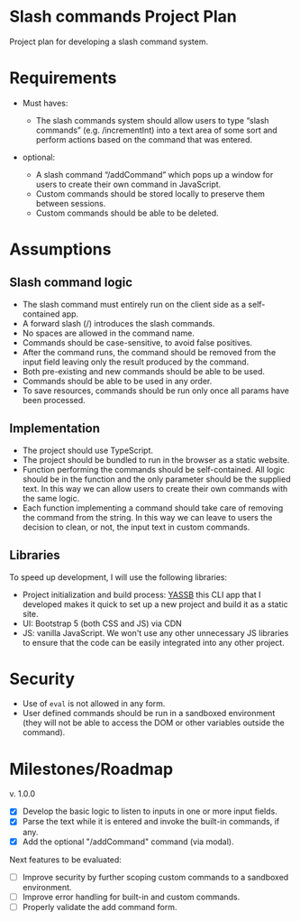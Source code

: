 # Slash commands Project Plan

Project plan for developing a slash command system. 


# Requirements

- Must haves: 

    - The slash commands system should allow users to type “slash commands” (e.g. /incrementInt) into a text area of some sort and perform actions based on the command that was entered.

- optional: 

    - A slash command “/addCommand” which pops up a window for users to create their own command in JavaScript.
    - Custom commands should be stored locally to preserve them between sessions.
    - Custom commands should be able to be deleted.


# Assumptions

## Slash command logic


- The slash command must entirely run on the client side as a self-contained app.
- A forward slash (/) introduces the slash commands.
- No spaces are allowed in the command name.
- Commands should be case-sensitive, to avoid false positives.
- After the command runs, the command should be removed from the input field leaving only the result produced by the command.
- Both pre-existing and new commands should be able to be used.
- Commands should be able to be used in any order.
- To save resources, commands should be run only once all params have been processed.

## Implementation 

- The project should use TypeScript.
- The project should be bundled to run in the browser as a static website.
- Function performing the commands should be self-contained. All logic should be in the function and the only parameter should be the supplied text. In this way we can allow users to create their own commands with the same logic. 
- Each function implementing a command should take care of removing the command from the string. In this way we can leave to users the decision to clean, or not, the input text in custom commands.

## Libraries

To speed up development, I will use the following libraries:

- Project initialization and build process: [YASSB](https://yassb-foss.github.io/) this CLI app that I developed makes it quick to set up a new project and build it as a static site.
- UI: Bootstrap 5 (both CSS and JS) via CDN
- JS: vanilla JavaScript. We won't use any other unnecessary JS libraries to ensure that the code can be easily integrated into any other project.

# Security

- Use of `eval` is not allowed in any form.
- User defined commands should be run in a sandboxed environment (they will not be able to access the DOM or other variables outside the command).

# Milestones/Roadmap

v. 1.0.0
- [X] Develop the basic logic to listen to inputs in one or more input fields.
- [X] Parse the text while it is entered and invoke the built-in commands, if any.
- [X] Add the optional "/addCommand" command (via modal).

Next features to be evaluated:
- [ ] Improve security by further scoping custom commands to a sandboxed environment.
- [ ] Improve error handling for built-in and custom commands.
- [ ] Properly validate the add command form.
